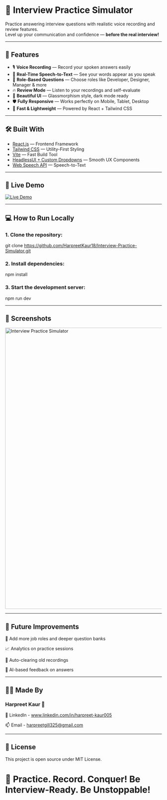 # 🎤 Interview Practice Simulator

Practice answering interview questions with realistic voice recording and review features.  
Level up your communication and confidence — **before the real interview!**

---

## 🌟 Features

- 🎙️ **Voice Recording** — Record your spoken answers easily
- 🧠 **Real-Time Speech-to-Text** — See your words appear as you speak
- 🎯 **Role-Based Questions** — Choose roles like Developer, Designer, Manager & more
- 🔥 **Review Mode** — Listen to your recordings and self-evaluate
- 🎨 **Beautiful UI** — Glassmorphism style, dark mode ready
- 🛡️ **Fully Responsive** — Works perfectly on Mobile, Tablet, Desktop
- 🚀 **Fast & Lightweight** — Powered by React + Tailwind CSS

---

## 🛠 Built With

- [React.js](https://react.dev/) — Frontend Framework
- [Tailwind CSS](https://tailwindcss.com/) — Utility-First Styling
- [Vite](https://vitejs.dev/) — Fast Build Tool
- [HeadlessUI + Custom Dropdowns](https://headlessui.dev/) — Smooth UX Components
- [Web Speech API](https://developer.mozilla.org/en-US/docs/Web/API/Web_Speech_API) — Speech-to-Text

---

## 🚀 Live Demo

[![Live Demo](https://img.shields.io/badge/Live-Demo-blue?style=flat-square&logo=vercel)](https://newinterviewsimulator-o90c60c0u.vercel.app/)

---

## 💻 How to Run Locally

### 1. Clone the repository:

git clone https://github.com/HarpreetKaur18/Interview-Practice-Simulator.git

### 2. Install dependencies:

npm install

### 3. Start the development server:

npm run dev

---

## 📸 Screenshots

<img width="905" alt="Interview Practice Simulator" src="https://github.com/user-attachments/assets/1efba804-6639-48a1-9af0-048a887d6bd7" />

---

## 🧠 Future Improvements

📄 Add more job roles and deeper question banks

📈 Analytics on practice sessions

🧹 Auto-clearing old recordings

🤖 AI-based feedback on answers

---

## 🙋‍♀️ Made By

### Harpreet Kaur 💜

🔗 LinkedIn - www.linkedin.com/in/harpreet-kaur005

📫 Email - harpreetgill325@gmail.com

---

## 📝 License

This project is open source under MIT License.

# 🎀 Practice. Record. Conquer! Be Interview-Ready. Be Unstoppable!
